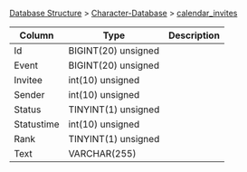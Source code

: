[Database Structure](Database-Structure) > [Character-Database](Character-Database) > [calendar_invites](calendar_invites)

Column | Type | Description
--- | --- | ---
Id | BIGINT(20) unsigned | 
Event | BIGINT(20) unsigned | 
Invitee | int(10) unsigned | 
Sender | int(10) unsigned | 
Status | TINYINT(1) unsigned | 
Statustime | int(10) unsigned | 
Rank | TINYINT(1) unsigned | 
Text | VARCHAR(255) | 
